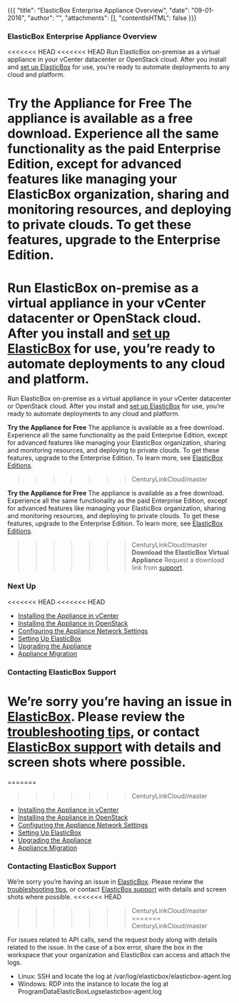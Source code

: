{{{
"title": "ElasticBox Enterprise Appliance Overview",
"date": "09-01-2016",
"author": "",
"attachments": [],
"contentIsHTML": false
}}}

### ElasticBox Enterprise Appliance Overview
<<<<<<< HEAD
<<<<<<< HEAD
Run ElasticBox on-premise as a virtual appliance in your vCenter datacenter or OpenStack cloud. After you install and [set up ElasticBox](./appliance-initialsetup.md) for use, you’re ready to automate deployments to any cloud and platform.

**Try the Appliance for Free**
The appliance is available as a free download. Experience all the same functionality as the paid Enterprise Edition, except for advanced features like managing your ElasticBox organization, sharing and monitoring resources, and deploying to private clouds. To get these features, upgrade to the Enterprise Edition.
=======
Run ElasticBox on-premise as a virtual appliance in your vCenter datacenter or OpenStack cloud. After you install and [set up ElasticBox](../ElasticBox/appliance-initialsetup.md) for use, you’re ready to automate deployments to any cloud and platform.
=======
Run ElasticBox on-premise as a virtual appliance in your vCenter datacenter or OpenStack cloud. After you install and [set up ElasticBox](../ElasticBox/appliance-initialsetup.md) for use, you’re ready to automate deployments to any cloud and platform.

**Try the Appliance for Free**
The appliance is available as a free download. Experience all the same functionality as the paid Enterprise Edition, except for advanced features like managing your ElasticBox organization, sharing and monitoring resources, and deploying to private clouds. To get these features, upgrade to the Enterprise Edition. To learn more, see [ElasticBox Editions](../ElasticBox/about-elasticbox-editions.md).
>>>>>>> CenturyLinkCloud/master

**Try the Appliance for Free**
The appliance is available as a free download. Experience all the same functionality as the paid Enterprise Edition, except for advanced features like managing your ElasticBox organization, sharing and monitoring resources, and deploying to private clouds. To get these features, upgrade to the Enterprise Edition. To learn more, see [ElasticBox Editions](../ElasticBox/about-elasticbox-editions.md).

>>>>>>> CenturyLinkCloud/master
**Download the ElasticBox Virtual Appliance**
Request a download link from [support](mailto:support@elasticbox.com).

### Next Up
<<<<<<< HEAD
<<<<<<< HEAD
* [Installing the Appliance in vCenter](./appliance-vsphere.md)
* [Installing the Appliance in OpenStack](./appliance-openstack.md)
* [Configuring the Appliance Network Settings](./appliance-networking.md)
* [Setting Up ElasticBox](./appliance-initialsetup.md)
* [Upgrading the Appliance](./appliance-upgrading.md)
* [Appliance Migration](./appliance-migration.md)

### Contacting ElasticBox Support
We’re sorry you’re having an issue in [ElasticBox](https://www.ctl.io/elasticbox/). Please review the [troubleshooting tips](./troubleshooting-tips.md), or contact [ElasticBox support](mailto:support@elasticbox.com) with details and screen shots where possible.
=======
=======
>>>>>>> CenturyLinkCloud/master
* [Installing the Appliance in vCenter](../ElasticBox/appliance-vsphere.md)
* [Installing the Appliance in OpenStack](../ElasticBox/appliance-openstack.md)
* [Configuring the Appliance Network Settings](../ElasticBox/appliance-networking.md)
* [Setting Up ElasticBox](../ElasticBox/appliance-initialsetup.md)
* [Upgrading the Appliance](../ElasticBox/appliance-upgrading.md)
* [Appliance Migration](../ElasticBox/appliance-migration.md)

### Contacting ElasticBox Support
We’re sorry you’re having an issue in [ElasticBox](//www.ctl.io/elasticbox/). Please review the [troubleshooting tips](../ElasticBox/troubleshooting-tips.md), or contact [ElasticBox support](mailto:support@elasticbox.com) with details and screen shots where possible.
<<<<<<< HEAD
>>>>>>> CenturyLinkCloud/master
=======
>>>>>>> CenturyLinkCloud/master

For issues related to API calls, send the request body along with details related to the issue. In the case of a box error, share the box in the workspace that your organization and ElasticBox can access and attach the logs.
* Linux: SSH and locate the log at /var/log/elasticbox/elasticbox-agent.log
* Windows: RDP into the instance to locate the log at ProgramDataElasticBoxLogselasticbox-agent.log
